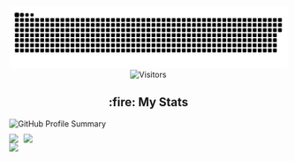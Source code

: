 <div align="center">
  <div align="center">
    <picture>
  <source media="(prefers-color-scheme: dark)" srcset="https://raw.githubusercontent.com/k13wk4/k13wk4/output/github-contribution-grid-snake-dark.svg">
  <source media="(prefers-color-scheme: light)" srcset="https://raw.githubusercontent.com/k13wk4/k13wk4/output/github-contribution-grid-snake.svg">
  <img alt="github contribution grid snake animation" src="https://raw.githubusercontent.com/k13wk4/k13wk4/output/github-contribution-grid-snake.svg">
</picture>
  </div>
  <img alt="Visitors" src="https://komarev.com/ghpvc/?username=k13wk4&label=Profile%20Visits&style=for-the-badge" />
  <br>
<!--<a href="https://t.me/k13wk4">
    <img src="https://img.shields.io/badge/-Channel-1a1b27?style=for-the-badge&logo=telegram" alt="Telegram channel">
  </a>-->
</div>

<div id="stats" align="center" style="display: flex; flex-direction: column;">
    <h2>:fire: My Stats</h2>
    <a style="display: flex; align-items: center;">
        <img src="https://github-profile-summary-cards.vercel.app/api/cards/profile-details?username=k13wk4&theme=dark" alt="GitHub Profile Summary" style="margin-bottom: 10px;" />
    </a>
    <a style="display: flex;">
        <img src="https://github-profile-summary-cards.vercel.app/api/cards/repos-per-language?username=k13wk4&theme=neon" style="margin-right: 10px;">
        <img src="https://github-readme-stats.vercel.app/api?username=k13wk4&show_icons=true&theme=neon">
    </a>
</div>

<!--horizontal divider(gradiant)-->
<img src="https://user-images.githubusercontent.com/73097560/115834477-dbab4500-a447-11eb-908a-139a6edaec5c.gif">

